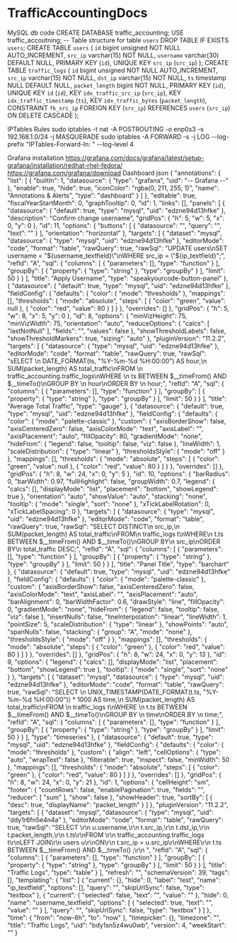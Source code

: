 # TrafficAccountingDocs
MySQL db code
CREATE DATABASE traffic_accounting;
USE traffic_accoutning;
-- Table structure for table `users`
DROP TABLE IF EXISTS `users`;
CREATE TABLE `users` (
    `id` bigint unsigned NOT NULL AUTO_INCREMENT,
    `src_ip` varchar(15) NOT NULL,
    `username` varchar(30) DEFAULT NULL,
    PRIMARY KEY (`id`),
    UNIQUE KEY `src_ip` (`src_ip`)
);
CREATE TABLE `traffic_logs` (
    `id` bigint unsigned NOT NULL AUTO_INCREMENT,
    `src_ip` varchar(15) NOT NULL,
    `dst_ip` varchar(15) NOT NULL,
    `ts` timestamp NULL DEFAULT NULL,
    `packet_length` bigint NOT NULL,
    PRIMARY KEY (`id`),
    UNIQUE KEY `id` (`id`),
    KEY `idx_traffic_src_ip` (`src_ip`),
    KEY `idx_traffic_timestamp` (`ts`),
    KEY `idx_traffic_bytes` (`packet_length`),
    CONSTRAINT `fk_src_ip` FOREIGN KEY (`src_ip`) REFERENCES `users` (`src_ip`) ON DELETE CASCADE
);



IPTables Rules
sudo iptables -t nat -A POSTROUTING -o enp0s3 -s  192.168.1.0/24 -j MASQUERADE
sudo iptables -A FORWARD -s <ip-adress> -j LOG --log-prefix "IPTables-Forward-In: " --log-level 4

Grafana installation
https://grafana.com/docs/grafana/latest/setup-grafana/installation/redhat-rhel-fedora/
https://grafana.com/grafana/download
Dashboard json
{
  "annotations": {
    "list": [
      {
        "builtIn": 1,
        "datasource": {
          "type": "grafana",
          "uid": "-- Grafana --"
        },
        "enable": true,
        "hide": true,
        "iconColor": "rgba(0, 211, 255, 1)",
        "name": "Annotations & Alerts",
        "type": "dashboard"
      }
    ]
  },
  "editable": true,
  "fiscalYearStartMonth": 0,
  "graphTooltip": 0,
  "id": 1,
  "links": [],
  "panels": [
    {
      "datasource": {
        "default": true,
        "type": "mysql",
        "uid": "edzne94d13hfke"
      },
      "description": "Confirm change username",
      "gridPos": {
        "h": 5,
        "w": 5,
        "x": 0,
        "y": 0
      },
      "id": 11,
      "options": {
        "buttons": [
          {
            "datasource": "",
            "query": "",
            "text": ""
          }
        ],
        "orientation": "horizontal"
      },
      "targets": [
        {
          "dataset": "mysql",
          "datasource": {
            "type": "mysql",
            "uid": "edzne94d13hfke"
          },
          "editorMode": "code",
          "format": "table",
          "rawQuery": true,
          "rawSql": "UPDATE users\nSET username = \"${username_textfield}\"\nWHERE src_ip = \"${ip_textfield}\";",
          "refId": "A",
          "sql": {
            "columns": [
              {
                "parameters": [],
                "type": "function"
              }
            ],
            "groupBy": [
              {
                "property": {
                  "type": "string"
                },
                "type": "groupBy"
              }
            ],
            "limit": 50
          }
        }
      ],
      "title": "Apply Username",
      "type": "speakyourcode-button-panel"
    },
    {
      "datasource": {
        "default": true,
        "type": "mysql",
        "uid": "edzne94d13hfke"
      },
      "fieldConfig": {
        "defaults": {
          "color": {
            "mode": "thresholds"
          },
          "mappings": [],
          "thresholds": {
            "mode": "absolute",
            "steps": [
              {
                "color": "green",
                "value": null
              },
              {
                "color": "red",
                "value": 80
              }
            ]
          }
        },
        "overrides": []
      },
      "gridPos": {
        "h": 5,
        "w": 8,
        "x": 5,
        "y": 0
      },
      "id": 8,
      "options": {
        "minVizHeight": 75,
        "minVizWidth": 75,
        "orientation": "auto",
        "reduceOptions": {
          "calcs": [
            "lastNotNull"
          ],
          "fields": "",
          "values": false
        },
        "showThresholdLabels": false,
        "showThresholdMarkers": true,
        "sizing": "auto"
      },
      "pluginVersion": "11.2.2",
      "targets": [
        {
          "datasource": {
            "type": "mysql",
            "uid": "edzne94d13hfke"
          },
          "editorMode": "code",
          "format": "table",
          "rawQuery": true,
          "rawSql": "sELECT \n    DATE_FORMAT(ts, \"%Y-%m-%d %H:00:00\") AS hour,\n    SUM(packet_length) AS total_traffic\nFROM \n    traffic_accounting.traffic_logs\nWHERE \n    ts BETWEEN $__timeFrom() AND $__timeTo()\nGROUP BY \n    hour\nORDER BY \n    hour;",
          "refId": "A",
          "sql": {
            "columns": [
              {
                "parameters": [],
                "type": "function"
              }
            ],
            "groupBy": [
              {
                "property": {
                  "type": "string"
                },
                "type": "groupBy"
              }
            ],
            "limit": 50
          }
        }
      ],
      "title": "Average Total Traffic",
      "type": "gauge"
    },
    {
      "datasource": {
        "default": true,
        "type": "mysql",
        "uid": "edzne94d13hfke"
      },
      "fieldConfig": {
        "defaults": {
          "color": {
            "mode": "palette-classic"
          },
          "custom": {
            "axisBorderShow": false,
            "axisCenteredZero": false,
            "axisColorMode": "text",
            "axisLabel": "",
            "axisPlacement": "auto",
            "fillOpacity": 80,
            "gradientMode": "none",
            "hideFrom": {
              "legend": false,
              "tooltip": false,
              "viz": false
            },
            "lineWidth": 1,
            "scaleDistribution": {
              "type": "linear"
            },
            "thresholdsStyle": {
              "mode": "off"
            }
          },
          "mappings": [],
          "thresholds": {
            "mode": "absolute",
            "steps": [
              {
                "color": "green",
                "value": null
              },
              {
                "color": "red",
                "value": 80
              }
            ]
          }
        },
        "overrides": []
      },
      "gridPos": {
        "h": 8,
        "w": 24,
        "x": 0,
        "y": 5
      },
      "id": 10,
      "options": {
        "barRadius": 0,
        "barWidth": 0.97,
        "fullHighlight": false,
        "groupWidth": 0.7,
        "legend": {
          "calcs": [],
          "displayMode": "list",
          "placement": "bottom",
          "showLegend": true
        },
        "orientation": "auto",
        "showValue": "auto",
        "stacking": "none",
        "tooltip": {
          "mode": "single",
          "sort": "none"
        },
        "xTickLabelRotation": 0,
        "xTickLabelSpacing": 0
      },
      "targets": [
        {
          "datasource": {
            "type": "mysql",
            "uid": "edzne94d13hfke"
          },
          "editorMode": "code",
          "format": "table",
          "rawQuery": true,
          "rawSql": "SELECT DISTINCT\n    src_ip,\n    SUM(packet_length) AS total_traffic\nFROM\n    traffic_logs t\nWHERE\n    t.ts BETWEEN $__timeFrom() AND $__timeTo()\nGROUP BY\n    src_ip\nORDER BY\n    total_traffic DESC;",
          "refId": "A",
          "sql": {
            "columns": [
              {
                "parameters": [],
                "type": "function"
              }
            ],
            "groupBy": [
              {
                "property": {
                  "type": "string"
                },
                "type": "groupBy"
              }
            ],
            "limit": 50
          }
        }
      ],
      "title": "Panel Title",
      "type": "barchart"
    },
    {
      "datasource": {
        "default": true,
        "type": "mysql",
        "uid": "edzne94d13hfke"
      },
      "fieldConfig": {
        "defaults": {
          "color": {
            "mode": "palette-classic"
          },
          "custom": {
            "axisBorderShow": false,
            "axisCenteredZero": false,
            "axisColorMode": "text",
            "axisLabel": "",
            "axisPlacement": "auto",
            "barAlignment": 0,
            "barWidthFactor": 0.6,
            "drawStyle": "line",
            "fillOpacity": 0,
            "gradientMode": "none",
            "hideFrom": {
              "legend": false,
              "tooltip": false,
              "viz": false
            },
            "insertNulls": false,
            "lineInterpolation": "linear",
            "lineWidth": 1,
            "pointSize": 5,
            "scaleDistribution": {
              "type": "linear"
            },
            "showPoints": "auto",
            "spanNulls": false,
            "stacking": {
              "group": "A",
              "mode": "none"
            },
            "thresholdsStyle": {
              "mode": "off"
            }
          },
          "mappings": [],
          "thresholds": {
            "mode": "absolute",
            "steps": [
              {
                "color": "green"
              },
              {
                "color": "red",
                "value": 80
              }
            ]
          }
        },
        "overrides": []
      },
      "gridPos": {
        "h": 8,
        "w": 24,
        "x": 0,
        "y": 13
      },
      "id": 9,
      "options": {
        "legend": {
          "calcs": [],
          "displayMode": "list",
          "placement": "bottom",
          "showLegend": true
        },
        "tooltip": {
          "mode": "single",
          "sort": "none"
        }
      },
      "targets": [
        {
          "dataset": "mysql",
          "datasource": {
            "type": "mysql",
            "uid": "edzne94d13hfke"
          },
          "editorMode": "code",
          "format": "table",
          "rawQuery": true,
          "rawSql": "SELECT \n    UNIX_TIMESTAMP(DATE_FORMAT(t.ts, \"%Y-%m-%d %H:00:00\")) * 1000 AS time,\n    SUM(packet_length) AS total_traffic\nFROM \n    traffic_logs t\nWHERE \n    t.ts BETWEEN $__timeFrom() AND $__timeTo()\nGROUP BY \n    time\nORDER BY \n    time;",
          "refId": "A",
          "sql": {
            "columns": [
              {
                "parameters": [],
                "type": "function"
              }
            ],
            "groupBy": [
              {
                "property": {
                  "type": "string"
                },
                "type": "groupBy"
              }
            ],
            "limit": 50
          }
        }
      ],
      "type": "timeseries"
    },
    {
      "datasource": {
        "default": true,
        "type": "mysql",
        "uid": "edzne94d13hfke"
      },
      "fieldConfig": {
        "defaults": {
          "color": {
            "mode": "thresholds"
          },
          "custom": {
            "align": "left",
            "cellOptions": {
              "type": "auto",
              "wrapText": false
            },
            "filterable": true,
            "inspect": false,
            "minWidth": 50
          },
          "mappings": [],
          "thresholds": {
            "mode": "absolute",
            "steps": [
              {
                "color": "green"
              },
              {
                "color": "red",
                "value": 80
              }
            ]
          }
        },
        "overrides": []
      },
      "gridPos": {
        "h": 8,
        "w": 24,
        "x": 0,
        "y": 21
      },
      "id": 1,
      "options": {
        "cellHeight": "sm",
        "footer": {
          "countRows": false,
          "enablePagination": true,
          "fields": "",
          "reducer": [
            "sum"
          ],
          "show": false
        },
        "showHeader": true,
        "sortBy": [
          {
            "desc": true,
            "displayName": "packet_length"
          }
        ]
      },
      "pluginVersion": "11.2.2",
      "targets": [
        {
          "dataset": "mysql",
          "datasource": {
            "type": "mysql",
            "uid": "ddy1r6fn5e4n4a"
          },
          "editorMode": "code",
          "format": "table",
          "rawQuery": true,
          "rawSql": "SELECT \r\n    u.username,\r\n    t.src_ip,\r\n    t.dst_ip,\r\n    t.packet_length,\r\n    t.ts\r\nFROM \r\n    traffic_accounting.traffic_logs t\r\nLEFT JOIN\r\n     users u\r\nON\r\n    t.src_ip = u.src_ip\r\nWHERE\r\n    t.ts BETWEEN $__timeFrom()  AND  $__timeTo() ;\r\n  ",
          "refId": "A",
          "sql": {
            "columns": [
              {
                "parameters": [],
                "type": "function"
              }
            ],
            "groupBy": [
              {
                "property": {
                  "type": "string"
                },
                "type": "groupBy"
              }
            ],
            "limit": 50
          }
        }
      ],
      "title": "Traffic Logs",
      "type": "table"
    }
  ],
  "refresh": "",
  "schemaVersion": 39,
  "tags": [],
  "templating": {
    "list": [
      {
        "current": {},
        "hide": 0,
        "label": "test",
        "name": "ip_textfield",
        "options": [],
        "query": "",
        "skipUrlSync": false,
        "type": "textbox"
      },
      {
        "current": {
          "selected": false,
          "text": "",
          "value": ""
        },
        "hide": 0,
        "name": "username_textfield",
        "options": [
          {
            "selected": true,
            "text": "",
            "value": ""
          }
        ],
        "query": "",
        "skipUrlSync": false,
        "type": "textbox"
      }
    ]
  },
  "time": {
    "from": "now-6h",
    "to": "now"
  },
  "timepicker": {},
  "timezone": "",
  "title": "Traffic Logs",
  "uid": "bdy1sn5z4wu0wb",
  "version": 4,
  "weekStart": ""
}
